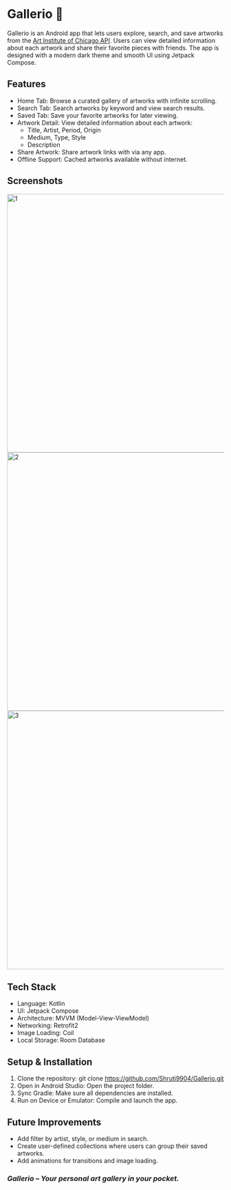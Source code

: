 # Gallerio 🎨

Gallerio is an Android app that lets users explore, search, and save artworks from the <a href="https://api.artic.edu/docs">Art Institute of Chicago API</a>. Users can view detailed information about each artwork and share their favorite pieces with friends. The app is designed with a modern dark theme and smooth UI using Jetpack Compose.


## Features
- Home Tab: Browse a curated gallery of artworks with infinite scrolling.
- Search Tab: Search artworks by keyword and view search results.
- Saved Tab: Save your favorite artworks for later viewing.
- Artwork Detail: View detailed information about each artwork:
  - Title, Artist, Period, Origin
  - Medium, Type, Style
  - Description
- Share Artwork: Share artwork links with via any app.
- Offline Support: Cached artworks available without internet.

## Screenshots

<img width="800" height="600" alt="1" src="https://github.com/user-attachments/assets/0697fe66-e066-4049-a971-4cca43477cad" />
<img width="800" height="600" alt="2" src="https://github.com/user-attachments/assets/2fc40401-c81e-467d-8396-9c799eed8222" />
<img width="800" height="600" alt="3" src="https://github.com/user-attachments/assets/c712fe8b-d4df-4c36-b1ec-e8e730bcfd33" />

## Tech Stack
- Language: Kotlin
- UI: Jetpack Compose
- Architecture: MVVM (Model-View-ViewModel)
- Networking: Retrofit2
- Image Loading: Coil
- Local Storage: Room Database

## Setup & Installation

1. Clone the repository:
  git clone https://github.com/Shruti9904/Gallerio.git
2. Open in Android Studio: Open the project folder.
3. Sync Gradle: Make sure all dependencies are installed.
4. Run on Device or Emulator: Compile and launch the app.

## Future Improvements

- Add filter by artist, style, or medium in search.
- Create user-defined collections where users can group their saved artworks.
- Add animations for transitions and image loading.

### _Gallerio – Your personal art gallery in your pocket._

